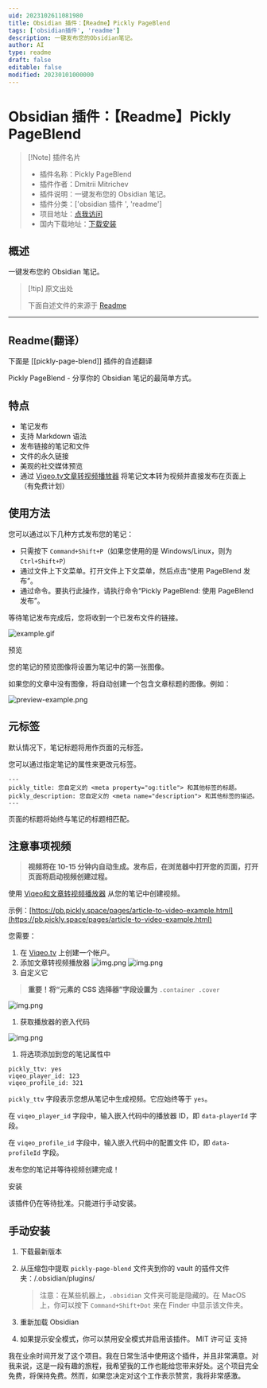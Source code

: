 ```yaml
---
uid: 2023102611081980
title: Obsidian 插件：【Readme】Pickly PageBlend
tags: ['obsidian插件', 'readme']
description: 一键发布您的Obsidian笔记。
author: AI
type: readme
draft: false
editable: false
modified: 20230101000000
---
```


# Obsidian 插件：【Readme】Pickly PageBlend

> [!Note] 插件名片
> - 插件名称：Pickly PageBlend
> - 插件作者：Dmitrii Mitrichev
> - 插件说明：一键发布您的 Obsidian 笔记。
> - 插件分类：['obsidian 插件 ', 'readme']
> - 项目地址：[点我访问](https://github.com/dmitrichev/pickly-page-blend)
> - 国内下载地址：[下载安装](https://pkmer.cn/products/plugin/pluginMarket/?pickly-page-blend)

## 概述

一键发布您的 Obsidian 笔记。

> [!tip] 原文出处
>
>下面自述文件的来源于 [Readme](https://ghproxy.net/https://raw.githubusercontent.com/dmitrichev/pickly-page-blend/master/README.md)
>

---

## Readme(翻译）

下面是 [[pickly-page-blend]] 插件的自述翻译

Pickly PageBlend - 分享你的 Obsidian 笔记的最简单方式。

## 特点

- 笔记发布
- 支持 Markdown 语法
- 发布链接的笔记和文件
- 文件的永久链接
- 美观的社交媒体预览
- 通过 [Viqeo.tv文章转视频播放器](https://viqeo.tv/article-to-video-player) 将笔记文本转为视频并直接发布在页面上（有免费计划）

## 使用方法

您可以通过以下几种方式发布您的笔记：

- 只需按下 `Command+Shift+P`（如果您使用的是 Windows/Linux，则为 `Ctrl+Shift+P`）
- 通过文件上下文菜单。打开文件上下文菜单，然后点击“使用 PageBlend 发布”。
- 通过命令。要执行此操作，请执行命令“Pickly PageBlend: 使用 PageBlend 发布”。

等待笔记发布完成后，您将收到一个已发布文件的链接。

![example.gif](./img/example.gif)

预览

您的笔记的预览图像将设置为笔记中的第一张图像。

如果您的文章中没有图像，将自动创建一个包含文章标题的图像。例如：

![preview-example.png](./img/preview-example.png)

## 元标签

默认情况下，笔记标题将用作页面的元标签。

您可以通过指定笔记的属性来更改元标签。

```
---
pickly_title: 您自定义的 <meta property="og:title"> 和其他标签的标题。
pickly_description: 您自定义的 <meta name="description"> 和其他标签的描述。
---
```

页面的标题将始终与笔记的标题相匹配。

## 注意事项视频

> **视频将在 10-15 分钟内自动生成。发布后，在浏览器中打开您的页面，打开页面将启动视频创建过程。**

使用 [Viqeo和文章转视频播放器](https://viqeo.tv/article-to-video-player) 从您的笔记中创建视频。

示例：[https://pb.pickly.space/pages/article-to-video-example.html](https://pb.pickly.space/pages/article-to-video-example.html)

您需要：

1. 在 [Viqeo.tv](https://studio.viqeo.tv) 上创建一个帐户。
2. 添加文章转视频播放器
![img.png](./img/viqeo/first.png)
![img.png](./img/viqeo/second.png)
3. 自定义它

> **重要！将“元素的 CSS 选择器”字段设置为** `.container .cover`

![img.png](./img/viqeo/third.png)

1. 获取播放器的嵌入代码

![img.png](./img/viqeo/fourth.png)

1. 将选项添加到您的笔记属性中

```
pickly_ttv: yes
viqeo_player_id: 123
viqeo_profile_id: 321
```

`pickly_ttv` 字段表示您想从笔记中生成视频。它应始终等于 `yes`。

在 `viqeo_player_id` 字段中，输入嵌入代码中的播放器 ID，即 `data-playerId` 字段。

在 `viqeo_profile_id` 字段中，输入嵌入代码中的配置文件 ID，即 `data-profileId` 字段。

发布您的笔记并等待视频创建完成！

安装

该插件仍在等待批准。只能进行手动安装。

## 手动安装

1. 下载最新版本
2. 从压缩包中提取 `pickly-page-blend` 文件夹到你的 vault 的插件文件夹：<vault>/.obsidian/plugins/

   > 注意：在某些机器上，`.obsidian` 文件夹可能是隐藏的。在 MacOS 上，你可以按下 `Command+Shift+Dot` 来在 Finder 中显示该文件夹。

3. 重新加载 Obsidian
4. 如果提示安全模式，你可以禁用安全模式并启用该插件。
MIT 许可证
支持

我在业余时间开发了这个项目。我在日常生活中使用这个插件，并且非常满意。对我来说，这是一段有趣的旅程，我希望我的工作也能给您带来好处。这个项目完全免费，将保持免费。然而，如果您决定对这个工作表示赞赏，我将非常感激。
